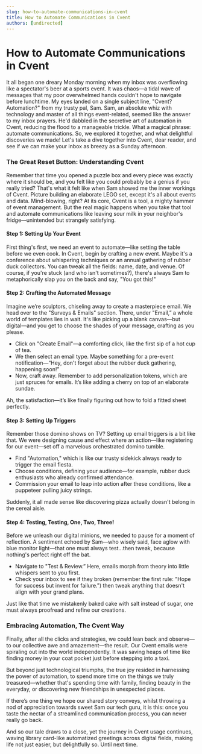 ```yaml
---
slug: how-to-automate-communications-in-cvent
title: How to Automate Communications in Cvent
authors: [undirected]
---
```



# How to Automate Communications in Cvent

It all began one dreary Monday morning when my inbox was overflowing like a spectator's beer at a sports event. It was chaos—a tidal wave of messages that my poor overwhelmed hands couldn't hope to navigate before lunchtime. My eyes landed on a single subject line, "Cvent? Automation?" from my trusty pal, Sam. Sam, an absolute whiz with technology and master of all things event-related, seemed like the answer to my inbox prayers. He'd dabbled in the secretive art of automation in Cvent, reducing the flood to a manageable trickle. What a magical phrase: automate communications. So, we explored it together, and what delightful discoveries we made! Let's take a dive together into Cvent, dear reader, and see if we can make your inbox as breezy as a Sunday afternoon. 

### The Great Reset Button: Understanding Cvent

Remember that time you opened a puzzle box and every piece was exactly where it should be, and you felt like you could probably be a genius if you really tried? That's what it felt like when Sam showed me the inner workings of Cvent. Picture building an elaborate LEGO set, except it's all about events and data. Mind-blowing, right? At its core, Cvent is a tool, a mighty hammer of event management. But the real magic happens when you take that tool and automate communications like leaving sour milk in your neighbor's fridge—unintended but strangely satisfying.

#### Step 1: Setting Up Your Event

First thing's first, we need an event to automate—like setting the table before we even cook. In Cvent, begin by crafting a new event. Maybe it's a conference about whispering techniques or an annual gathering of rubber duck collectors. You can tweak all the fields: name, date, and venue. Of course, if you're stuck (and who isn't sometimes?), there's always Sam to metaphorically slap you on the back and say, "You got this!" 

#### Step 2: Crafting the Automated Message

Imagine we’re sculptors, chiseling away to create a masterpiece email. We head over to the "Surveys & Emails" section. There, under "Email,” a whole world of templates lies in wait. It's like picking up a blank canvas—but digital—and you get to choose the shades of your message, crafting as you please. 

- Click on "Create Email"—a comforting click, like the first sip of a hot cup of tea.
- We then select an email type. Maybe something for a pre-event notification—“Hey, don't forget about the rubber duck gathering, happening soon!”
- Now, craft away. Remember to add personalization tokens, which are just spruces for emails. It’s like adding a cherry on top of an elaborate sundae.

Ah, the satisfaction—it’s like finally figuring out how to fold a fitted sheet perfectly.

#### Step 3: Setting Up Triggers

Remember those domino shows on TV? Setting up email triggers is a bit like that. We were designing cause and effect where an action—like registering for our event—set off a marvelous orchestrated domino tumble.

- Find "Automation," which is like our trusty sidekick always ready to trigger the email fiesta.
- Choose conditions, defining your audience—for example, rubber duck enthusiasts who already confirmed attendance.
- Commission your email to leap into action after these conditions, like a puppeteer pulling juicy strings.

Suddenly, it all made sense like discovering pizza actually doesn't belong in the cereal aisle.

#### Step 4: Testing, Testing, One, Two, Three!

Before we unleash our digital minions, we needed to pause for a moment of reflection. A sentiment echoed by Sam—who wisely said, face aglow with blue monitor light—that one must always test...then tweak, because nothing's perfect right off the bat. 

- Navigate to "Test & Review.” Here, emails morph from theory into little whispers sent to you first.
- Check your inbox to see if they broken (remember the first rule: "Hope for success but invent for failure.") then tweak anything that doesn't align with your grand plans.

Just like that time we mistakenly baked cake with salt instead of sugar, one must always proofread and refine our creations.

### Embracing Automation, The Cvent Way

Finally, after all the clicks and strategies, we could lean back and observe—to our collective awe and amazement—the result. Our Cvent emails were spiraling out into the world independently. It was saving heaps of time like finding money in your coat pocket just before stepping into a taxi.

But beyond just technological triumphs, the true joy resided in harnessing the power of automation, to spend more time on the things we truly treasured—whether that's spending time with family, finding beauty in the everyday, or discovering new friendships in unexpected places. 

If there’s one thing we hope our shared story conveys, whilst throwing a nod of appreciation towards sweet Sam our tech guru, it is this: once you taste the nectar of a streamlined communication process, you can never really go back. 

And so our tale draws to a close, yet the journey in Cvent usage continues, waving library card-like automatized greetings across digital fields, making life not just easier, but delightfully so. Until next time.